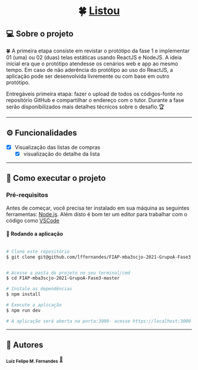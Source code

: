 

<h1 align="center">
     🍀 <a href="#" alt="Sosteio de Habitação">Listou</a>
</h1>

## 💻 Sobre o projeto

🍀 A primeira etapa consiste em revistar o protótipo da fase 1 e implementar 01 (uma) ou 02 (duas) telas estáticas usando ReactJS e NodeJS. A ideia inicial era que o protótipo atendesse os cenários web e app ao mesmo tempo. Em caso de não aderência do protótipo ao uso do ReactJS, a aplicação pode ser desenvolvida livremente ou com base em outro protótipo.

 

Entregáveis primeira etapa: fazer o upload de todos os códigos-fonte no repositório GitHub e compartilhar o endereço com o tutor. Durante a fase serão disponibilizados mais detalhes técnicos sobre o desafio.🏆

---

## ⚙️ Funcionalidades

- [x] Visualização das listas de compras
  - [x] visualização do detalhe da lista

---


## 🚀 Como executar o projeto


### Pré-requisitos

Antes de começar, você precisa ter instalado em sua máquina as seguintes ferramentas:
[Node.js](https://nodejs.org/en/). 
Além disto é bom ter um editor para trabalhar com o código como [VSCode](https://code.visualstudio.com/)


#### 🧭 Rodando a aplicação 

```bash

# Clone este repositório
$ git clone git@github.com/lffernandes/FIAP-mba3scjo-2021-GrupoA-Fase3


# Acesse a pasta do projeto no seu terminal/cmd
$ cd FIAP-mba3scjo-2021-GrupoA-Fase3-master

# Instale as dependências
$ npm install

# Execute a aplicação 
$ npm run dev

# A aplicação será aberta na porta:3000- acesse https://localhost:3000

```

---

## 🦸 Autores


 <sub><b>Luiz Felipe M. Fernandes</b></sub></a> <a href="https://www.linkedin.com/in/luizffernandes/" title="lzfrnds">🚀</a>
 


